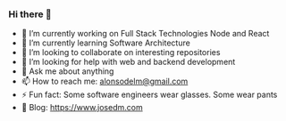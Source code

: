 ### Hi there 👋

- 🔭 I’m currently working on Full Stack Technologies Node and React
- 🌱 I’m currently learning Software Architecture
- 👯 I’m looking to collaborate on interesting repositories
- 🤔 I’m looking for help with web and backend development
- 💬 Ask me about anything
- 📫 How to reach me: alonsodelm@gmail.com
- ⚡ Fun fact: Some software engineers wear glasses. Some wear pants
- 📖 Blog: https://www.josedm.com
